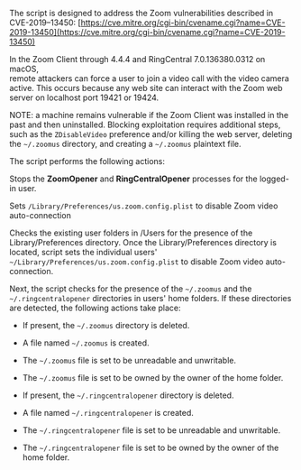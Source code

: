 The script is designed to address the Zoom vulnerabilities described in CVE-2019–13450:
[https://cve.mitre.org/cgi-bin/cvename.cgi?name=CVE-2019-13450](https://cve.mitre.org/cgi-bin/cvename.cgi?name=CVE-2019-13450)

In the Zoom Client through 4.4.4 and RingCentral 7.0.136380.0312 on macOS,  
remote attackers can force a user to join a video call with the video camera active. 
This occurs because any web site can interact with the Zoom web server on localhost port 19421 or 19424. 

NOTE: a machine remains vulnerable if the Zoom Client was installed in the past and then uninstalled. 
Blocking exploitation requires additional steps, such as the `ZDisableVideo` preference and/or killing the web server, 
deleting the `~/.zoomus` directory, and creating a `~/.zoomus` plaintext file.

The script performs the following actions:

Stops the **ZoomOpener** and **RingCentralOpener** processes for the logged-in user.

Sets `/Library/Preferences/us.zoom.config.plist`  to disable Zoom video auto-connection

Checks the existing user folders in /Users for the presence of the Library/Preferences directory.
Once the Library/Preferences directory is located, script sets the individual users'
`~/Library/Preferences/us.zoom.config.plist`  to disable Zoom video auto-connection.

Next, the script checks for the presence of the `~/.zoomus` and 
the `~/.ringcentralopener` directories in users' home folders. 
If these directories are detected, the following actions take place:

* If present, the `~/.zoomus` directory is deleted.
* A file named `~/.zoomus` is created.
* The `~/.zoomus` file is set to be unreadable and unwritable.
* The `~/.zoomus` file is set to be owned by the owner of the home folder.

* If present, the `~/.ringcentralopener` directory is deleted.
* A file named `~/.ringcentralopener` is created.
* The `~/.ringcentralopener` file is set to be unreadable and unwritable.
* The `~/.ringcentralopener` file is set to be owned by the owner of the home folder.
